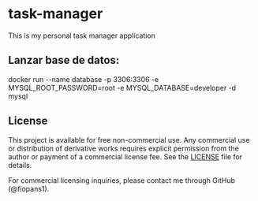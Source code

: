 # task-manager
This is my personal task manager application



## Lanzar base de datos:
docker run --name database -p 3306:3306 -e MYSQL_ROOT_PASSWORD=root -e MYSQL_DATABASE=developer -d mysql






## License

This project is available for free non-commercial use. Any commercial use or distribution of derivative works requires explicit permission from the author or payment of a commercial license fee. See the [LICENSE](LICENSE) file for details.

For commercial licensing inquiries, please contact me through GitHub (@fiopans1).
